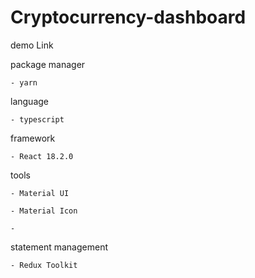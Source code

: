 # Cryptocurrency-dashboard


demo Link



package manager

    - yarn
    
language 

    - typescript 
    
framework

    - React 18.2.0
    
tools 
    
    - Material UI
    
    - Material Icon
    
    - 
    
 statement management 
 
    - Redux Toolkit 
    
